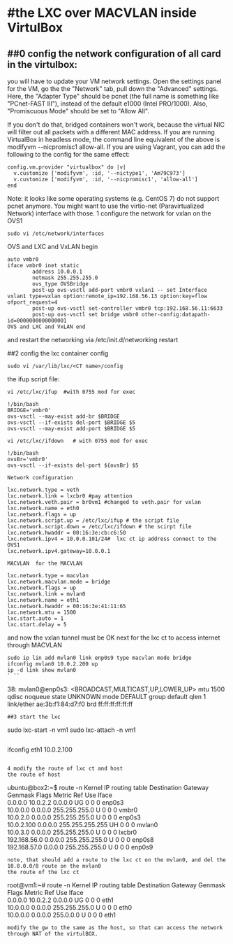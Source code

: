 #the LXC over MACVLAN inside VirtulBox
=======

##0 config the network configuration of all card in the virtulbox:
--------
you will have to update your VM network settings.
Open the settings panel for the VM, go the the "Network" tab, pull down the
"Advanced" settings. Here, the "Adapter Type" should be pcnet (the full
name is something like "PCnet-FAST III"), instead of the default e1000
(Intel PRO/1000). Also, "Promiscuous Mode" should be set to "Allow All".

If you don't do that, bridged containers won't work, because the virtual
NIC will filter out all packets with a different MAC address. If you are
running VirtualBox in headless mode, the command line equivalent of the above
is modifyvm --nicpromisc1 allow-all. If you are using Vagrant, you can add
the following to the config for the same effect:

	config.vm.provider "virtualbox" do |v|
	  v.customize ['modifyvm', :id, '--nictype1', 'Am79C973']
	  v.customize ['modifyvm', :id, '--nicpromisc1', 'allow-all']
	end

Note: it looks like some operating systems (e.g. CentOS 7) do not support
pcnet anymore. You might want to use the virtio-net (Paravirtualized
Network) interface with those.
1 configure the network for vxlan on the OVS1
```
sudo vi /etc/network/interfaces
```
OVS and LXC and VxLAN begin
```
auto vmbr0
iface vmbr0 inet static
        address 10.0.0.1
        netmask 255.255.255.0
        ovs_type OVSBridge
        post-up ovs-vsctl add-port vmbr0 vxlan1 -- set Interface vxlan1 type=vxlan option:remote_ip=192.168.56.13 option:key=flow ofport_request=4
        post-up ovs-vsctl set-controller vmbr0 tcp:192.168.56.11:6633
        post-up ovs-vsctl set bridge vmbr0 other-config:datapath-id=0000000000000001
OVS and LXC and VxLAN end
```
and restart the networking via /etc/init.d/networking restart

##2 config the lxc container config
```
sudo vi /var/lib/lxc/<CT name>/config
```
the ifup script file:
```
vi /etc/lxc/ifup  #with 0755 mod for exec
```
```
!/bin/bash
BRIDGE='vmbr0'
ovs-vsctl --may-exist add-br $BRIDGE
ovs-vsctl --if-exists del-port $BRIDGE $5
ovs-vsctl --may-exist add-port $BRIDGE $5
```
```
vi /etc/lxc/ifdown   # with 0755 mod for exec
```
```
!/bin/bash
ovsBr='vmbr0'
ovs-vsctl --if-exists del-port ${ovsBr} $5
```

`Network configuration`
```
lxc.network.type = veth
lxc.network.link = lxcbr0 #pay attention
lxc.network.veth.pair = br0vm1 #changed to veth.pair for vxlan
lxc.network.name = eth0
lxc.network.flags = up
lxc.network.script.up = /etc/lxc/ifup # the script file 
lxc.network.script.down = /etc/lxc/ifdown # the scirpt file 
lxc.network.hwaddr = 00:16:3e:cb:c6:50
lxc.network.ipv4 = 10.0.0.101/24#  lxc ct ip address connect to the OVS1
lxc.network.ipv4.gateway=10.0.0.1
```

`MACVLAN  for the MACVLAN `
```
lxc.network.type = macvlan
lxc.network.macvlan.mode = bridge
lxc.network.flags = up
lxc.network.link = mvlan0
lxc.network.name = eth1
lxc.network.hwaddr = 00:16:3e:41:11:65
lxc.network.mtu = 1500
lxc.start.auto = 1
lxc.start.delay = 5
```
and now the vxlan tunnel must be OK
next for the lxc ct to access  internet through MACVLAN


```
sudo ip lin add mvlan0 link enp0s9 type macvlan mode bridge
ifconfig mvlan0 10.0.2.200 up
ip -d link show mvlan0
` `` 
```
38: mvlan0@enp0s3: <BROADCAST,MULTICAST,UP,LOWER_UP> mtu 1500 qdisc noqueue state UNKNOWN mode DEFAULT group default qlen 1
    link/ether ae:3b:f1:84:d7:f0 brd ff:ff:ff:ff:ff:ff
 ```
##3 start the lxc 
```
sudo lxc-start -n vm1
sudo lxc-attach -n vm1
```
```
ifconfig eth1 10.0.2.100 
```

4 modify the route of lxc ct and host
the route of host
```
ubuntu@box2:~$ route -n
Kernel IP routing table
Destination     Gateway         Genmask         Flags Metric Ref    Use Iface<br>
0.0.0.0         10.0.2.2        0.0.0.0         UG    0      0        0 enp0s3<br>
10.0.0.0        0.0.0.0         255.255.255.0   U     0      0        0 vmbr0<br>
10.0.2.0        0.0.0.0         255.255.255.0   U     0      0        0 enp0s3<br>
10.0.2.100      0.0.0.0         255.255.255.255 UH    0      0        0 mvlan0<br>
10.0.3.0        0.0.0.0         255.255.255.0   U     0      0        0 lxcbr0<br>
192.168.56.0    0.0.0.0         255.255.255.0   U     0      0        0 enp0s8<br>
192.168.57.0    0.0.0.0         255.255.255.0   U     0      0        0 enp0s9<br>
```
note, that should add a route to the lxc ct on the mvlan0, and del the 10.0.0.0/8 route on the mvlan0
the route of the lxc ct
```
root@vm1:~# route -n
Kernel IP routing table
Destination     Gateway         Genmask         Flags Metric Ref    Use Iface<br>
0.0.0.0         10.0.2.2        0.0.0.0         UG    0      0        0 eth1<br>
10.0.0.0        0.0.0.0         255.255.255.0   U     0      0        0 eth0<br>
10.0.0.0        0.0.0.0         255.0.0.0       U     0      0        0 eth1<br>
```
modify the gw to the same as the host, so that can access the network through NAT of the virtulBOX.






